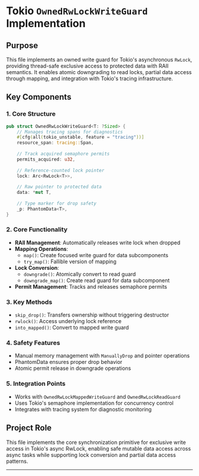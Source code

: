 # Tokio `OwnedRwLockWriteGuard` Implementation

## Purpose
This file implements an owned write guard for Tokio's asynchronous `RwLock`, providing thread-safe exclusive access to protected data with RAII semantics. It enables atomic downgrading to read locks, partial data access through mapping, and integration with Tokio's tracing infrastructure.

## Key Components

### 1. Core Structure
```rust
pub struct OwnedRwLockWriteGuard<T: ?Sized> {
    // Manages tracing spans for diagnostics
    #[cfg(all(tokio_unstable, feature = "tracing"))]
    resource_span: tracing::Span,
    
    // Track acquired semaphore permits
    permits_acquired: u32,
    
    // Reference-counted lock pointer
    lock: Arc<RwLock<T>>,
    
    // Raw pointer to protected data
    data: *mut T,
    
    // Type marker for drop safety
    _p: PhantomData<T>,
}
```

### 2. Core Functionality
- **RAII Management**: Automatically releases write lock when dropped
- **Mapping Operations**:
  - `map()`: Create focused write guard for data subcomponents
  - `try_map()`: Fallible version of mapping
- **Lock Conversion**:
  - `downgrade()`: Atomically convert to read guard
  - `downgrade_map()`: Create read guard for data subcomponent
- **Permit Management**: Tracks and releases semaphore permits

### 3. Key Methods
- `skip_drop()`: Transfers ownership without triggering destructor
- `rwlock()`: Access underlying lock reference
- `into_mapped()`: Convert to mapped write guard

### 4. Safety Features
- Manual memory management with `ManuallyDrop` and pointer operations
- PhantomData ensures proper drop behavior
- Atomic permit release in downgrade operations

### 5. Integration Points
- Works with `OwnedRwLockMappedWriteGuard` and `OwnedRwLockReadGuard`
- Uses Tokio's semaphore implementation for concurrency control
- Integrates with tracing system for diagnostic monitoring

## Project Role
This file implements the core synchronization primitive for exclusive write access in Tokio's async RwLock, enabling safe mutable data access across async tasks while supporting lock conversion and partial data access patterns.

---

